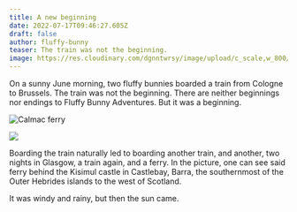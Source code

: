 ```yaml
---
title: A new beginning
date: 2022-07-17T09:46:27.605Z
draft: false
author: fluffy-bunny
teaser: The train was not the beginning.
image: https://res.cloudinary.com/dgnntwrsy/image/upload/c_scale,w_800/v1658053043/IMG_20220626_112304273_kgedeg.jpg
---
```

On a sunny June morning, two fluffy bunnies boarded a train from Cologne to Brussels. The train was not the beginning. There are neither beginnings nor endings to Fluffy Bunny Adventures. But it was a beginning.

![Calmac ferry](https://res.cloudinary.com/dgnntwrsy/image/upload/c_scale,w_800/v1658053043/IMG_20220626_112304273_kgedeg.jpg)

![](https://res.cloudinary.com/dgnntwrsy/image/upload/c_scale,w_800/v1658053086/IMG_20220626_200112253_tdpx12.jpg)

Boarding the train naturally led to boarding another train, and another, two nights in Glasgow, a train again, and a ferry. In the picture, one can see said ferry behind the Kisimul castle in Castlebay, Barra, the southernmost of the Outer Hebrides islands to the west of Scotland.

It was windy and rainy, but then the sun came.